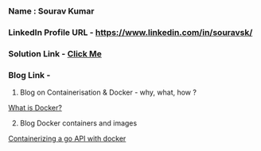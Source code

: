 ### Name : Sourav Kumar
### LinkedIn Profile URL - https://www.linkedin.com/in/souravsk/

### Solution Link - [Click Me](./solution.md)
### Blog Link - 
1. Blog on Containerisation & Docker - why, what, how ?

[What is Docker?](https://souravk.hashnode.dev/containers-and-docker-simplifying-application-deployment)

2. Blog Docker containers and images

[Containerizing a go API with docker](https://souravk.hashnode.dev/containerizing-your-app)

